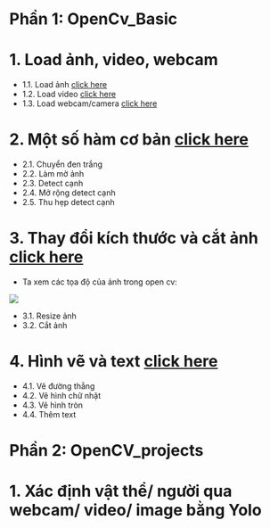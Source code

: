 # Phần 1: OpenCv_Basic

# 1. Load ảnh, video, webcam
 - 1.1. Load ảnh [click here](https://github.com/thien1892/OpenCv_Python/blob/main/OpenCV_basic/1_1_load_img.py)
 - 1.2. Load video [click here](https://github.com/thien1892/OpenCv_Python/blob/main/OpenCV_basic/1_2_load_video.py)
 - 1.3. Load webcam/camera [click here](https://github.com/thien1892/OpenCv_Python/blob/main/OpenCV_basic/1_3_load_webcam.py)

# 2. Một số hàm cơ bản [click here](https://github.com/thien1892/OpenCv_Python/blob/main/OpenCV_basic/2_Ham_co_ban.py)
 - 2.1. Chuyển đen trắng
 - 2.2. Làm mờ ảnh
 - 2.3. Detect cạnh
 - 2.4. Mở rộng detect cạnh
 - 2.5. Thu hẹp detect cạnh

# 3. Thay đổi kích thước và cắt ảnh [click here](https://github.com/thien1892/OpenCv_Python/blob/main/OpenCV_basic/3_Resize_and_crop_img.py)

- Ta xem các tọa độ của ảnh trong open cv:
<img src = 'https://i.imgur.com/IGD7TwR.jpg'>

 - 3.1. Resize ảnh
 - 3.2. Cắt ảnh

# 4. Hình vẽ và text [click here](https://github.com/thien1892/OpenCv_Python/blob/main/OpenCV_basic/4_Shape_text.py)
 - 4.1. Vẽ đường thẳng
 - 4.2. Vẽ hình chữ nhật
 - 4.3. Vẽ hình tròn
 - 4.4. Thêm text

# Phần 2: OpenCV_projects

# 1. Xác định vật thể/ người qua webcam/ video/ image bằng Yolo
#